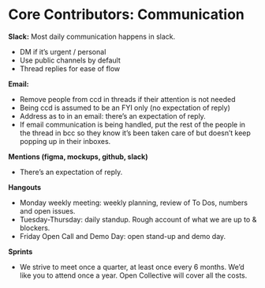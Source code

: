 # Core Contributors: Communication

**Slack:** Most daily communication happens in slack.

* DM if it’s urgent / personal
* Use public channels by default
* Thread replies for ease of flow

**Email:**

* Remove people from ccd in threads if their attention is not needed
* Being ccd is assumed to be an FYI only \(no expectation of reply\)
* Address as to in an email: there’s an expectation of reply.
* If email communication is being handled, put the rest of the people in the thread in bcc so they know it’s been taken care of but doesn’t keep popping up in their inboxes.

**Mentions \(figma, mockups, github, slack\)**

* There’s an expectation of reply.

**Hangouts**

* Monday weekly meeting: weekly planning, review of To Dos, numbers and open issues.
* Tuesday-Thursday: daily standup. Rough account of what we are up to & blockers.
* Friday Open Call and Demo Day: open stand-up and demo day.

**Sprints**

* We strive to meet once a quarter, at least once every 6 months. We’d like you to attend once a year.  Open Collective will cover all the costs.

